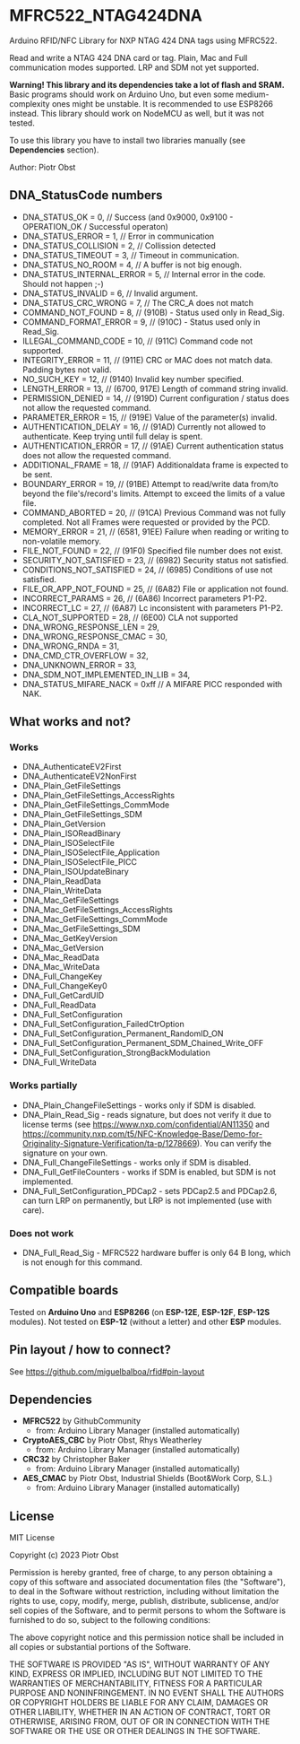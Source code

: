 

# MFRC522_NTAG424DNA

Arduino RFID/NFC Library for NXP NTAG 424 DNA tags using MFRC522.

Read and write a NTAG 424 DNA card or tag. Plain, Mac and Full communication modes supported. LRP and SDM not yet supported.

**Warning! This library and its dependencies take a lot of flash and SRAM.** Basic programs should work on Arduino Uno, but even some medium-complexity ones might be unstable. It is recommended to use ESP8266 instead. This library should work on NodeMCU as well, but it was not tested.

To use this library you have to install two libraries manually (see **Dependencies** section).

Author: Piotr Obst

## DNA_StatusCode numbers
- DNA_STATUS_OK = 0, // Success (and 0x9000, 0x9100 - OPERATION_OK / Successful operaton)
- DNA_STATUS_ERROR = 1, // Error in communication
- DNA_STATUS_COLLISION = 2, // Collission detected
- DNA_STATUS_TIMEOUT = 3, // Timeout in communication.
- DNA_STATUS_NO_ROOM = 4, // A buffer is not big enough.
- DNA_STATUS_INTERNAL_ERROR = 5, // Internal error in the code. Should not happen ;-)
- DNA_STATUS_INVALID = 6, // Invalid argument.
- DNA_STATUS_CRC_WRONG = 7, // The CRC_A does not match
- COMMAND_NOT_FOUND = 8, // (910B) - Status used only in Read_Sig.
- COMMAND_FORMAT_ERROR = 9, // (910C) - Status used only in Read_Sig.
- ILLEGAL_COMMAND_CODE = 10, // (911C) Command code not supported.
- INTEGRITY_ERROR = 11, // (911E) CRC or MAC does not match data. Padding bytes not valid.
- NO_SUCH_KEY = 12, // (9140) Invalid key number specified.
- LENGTH_ERROR = 13, // (6700, 917E) Length of command string invalid.
- PERMISSION_DENIED = 14, // (919D) Current configuration / status does not allow the requested command.
- PARAMETER_ERROR = 15, // (919E) Value of the parameter(s) invalid.
- AUTHENTICATION_DELAY = 16, // (91AD) Currently not allowed to authenticate. Keep trying until full delay is spent.
- AUTHENTICATION_ERROR = 17, // (91AE) Current authentication status does not allow the requested command.
- ADDITIONAL_FRAME = 18, // (91AF) Additionaldata frame is expected to be sent.
- BOUNDARY_ERROR = 19, // (91BE) Attempt to read/write data from/to beyond the file's/record's limits. Attempt to exceed the limits of a value file.
- COMMAND_ABORTED = 20, // (91CA) Previous Command was not fully completed. Not all Frames were requested or provided by the PCD.
- MEMORY_ERROR = 21, // (6581, 91EE) Failure when reading or writing to non-volatile memory.
- FILE_NOT_FOUND = 22, // (91F0) Specified file number does not exist.
- SECURITY_NOT_SATISFIED = 23, // (6982) Security status not satisfied.
- CONDITIONS_NOT_SATISFIED = 24, // (6985) Conditions of use not satisfied.
- FILE_OR_APP_NOT_FOUND = 25, // (6A82) File or application not found.
- INCORRECT_PARAMS = 26, // (6A86) Incorrect parameters P1-P2.
- INCORRECT_LC = 27, // (6A87) Lc inconsistent with parameters P1-P2.
- CLA_NOT_SUPPORTED = 28, // (6E00) CLA not supported
- DNA_WRONG_RESPONSE_LEN = 29,
- DNA_WRONG_RESPONSE_CMAC = 30,
- DNA_WRONG_RNDA = 31,
- DNA_CMD_CTR_OVERFLOW = 32,
- DNA_UNKNOWN_ERROR = 33,
- DNA_SDM_NOT_IMPLEMENTED_IN_LIB = 34,
- DNA_STATUS_MIFARE_NACK = 0xff // A MIFARE PICC responded with NAK.

## What works and not?

### Works
- DNA_AuthenticateEV2First
- DNA_AuthenticateEV2NonFirst
- DNA_Plain_GetFileSettings
- DNA_Plain_GetFileSettings_AccessRights
- DNA_Plain_GetFileSettings_CommMode
- DNA_Plain_GetFileSettings_SDM
- DNA_Plain_GetVersion
- DNA_Plain_ISOReadBinary
- DNA_Plain_ISOSelectFile
- DNA_Plain_ISOSelectFile_Application
- DNA_Plain_ISOSelectFile_PICC
- DNA_Plain_ISOUpdateBinary
- DNA_Plain_ReadData
- DNA_Plain_WriteData
- DNA_Mac_GetFileSettings
- DNA_Mac_GetFileSettings_AccessRights
- DNA_Mac_GetFileSettings_CommMode
- DNA_Mac_GetFileSettings_SDM
- DNA_Mac_GetKeyVersion
- DNA_Mac_GetVersion
- DNA_Mac_ReadData
- DNA_Mac_WriteData
- DNA_Full_ChangeKey
- DNA_Full_ChangeKey0
- DNA_Full_GetCardUID
- DNA_Full_ReadData
- DNA_Full_SetConfiguration
- DNA_Full_SetConfiguration_FailedCtrOption
- DNA_Full_SetConfiguration_Permanent_RandomID_ON
- DNA_Full_SetConfiguration_Permanent_SDM_Chained_Write_OFF
- DNA_Full_SetConfiguration_StrongBackModulation
- DNA_Full_WriteData

### Works partially
- DNA_Plain_ChangeFileSettings - works only if SDM is disabled.
- DNA_Plain_Read_Sig - reads signature, but does not verify it due to license terms (see https://www.nxp.com/confidential/AN11350 and https://community.nxp.com/t5/NFC-Knowledge-Base/Demo-for-Originality-Signature-Verification/ta-p/1278669). You can verify the signature on your own.
- DNA_Full_ChangeFileSettings - works only if SDM is disabled.
- DNA_Full_GetFileCounters - works if SDM is enabled, but SDM is not implemented.
- DNA_Full_SetConfiguration_PDCap2 - sets PDCap2.5 and PDCap2.6, can turn LRP on permanently, but LRP is not implemented (use with care).

### Does not work
- DNA_Full_Read_Sig - MFRC522 hardware buffer is only 64 B long, which is not enough for this command.

## Compatible boards
Tested on **Arduino Uno** and **ESP8266** (on **ESP-12E**, **ESP-12F**, **ESP-12S** modules).
Not tested on **ESP-12** (without a letter) and other **ESP** modules.

## Pin layout / how to connect?
See https://github.com/miguelbalboa/rfid#pin-layout

## Dependencies
- **MFRC522** by GithubCommunity
	- from: Arduino Library Manager (installed automatically)
- **CryptoAES_CBC** by Piotr Obst, Rhys Weatherley
	- from: Arduino Library Manager (installed automatically)
- **CRC32** by Christopher Baker
	- from: Arduino Library Manager (installed automatically)
- **AES_CMAC** by Piotr Obst, Industrial Shields (Boot&Work Corp, S.L.)
	- from: Arduino Library Manager (installed automatically)

## License

MIT License

Copyright (c) 2023 Piotr Obst

Permission is hereby granted, free of charge, to any person obtaining a copy
of this software and associated documentation files (the "Software"), to deal
in the Software without restriction, including without limitation the rights
to use, copy, modify, merge, publish, distribute, sublicense, and/or sell
copies of the Software, and to permit persons to whom the Software is
furnished to do so, subject to the following conditions:

The above copyright notice and this permission notice shall be included in all
copies or substantial portions of the Software.

THE SOFTWARE IS PROVIDED "AS IS", WITHOUT WARRANTY OF ANY KIND, EXPRESS OR
IMPLIED, INCLUDING BUT NOT LIMITED TO THE WARRANTIES OF MERCHANTABILITY,
FITNESS FOR A PARTICULAR PURPOSE AND NONINFRINGEMENT. IN NO EVENT SHALL THE
AUTHORS OR COPYRIGHT HOLDERS BE LIABLE FOR ANY CLAIM, DAMAGES OR OTHER
LIABILITY, WHETHER IN AN ACTION OF CONTRACT, TORT OR OTHERWISE, ARISING FROM,
OUT OF OR IN CONNECTION WITH THE SOFTWARE OR THE USE OR OTHER DEALINGS IN THE
SOFTWARE.
